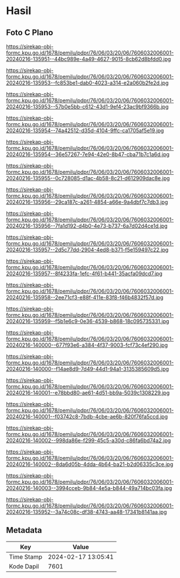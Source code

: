 # Hasil

## Foto C Plano

https://sirekap-obj-formc.kpu.go.id/1678/pemilu/pdpr/76/06/03/20/06/7606032006001-20240216-135951--44bc989e-4a49-4627-9015-8cb62d8bfdd0.jpg

https://sirekap-obj-formc.kpu.go.id/1678/pemilu/pdpr/76/06/03/20/06/7606032006001-20240216-135953--fc853be1-dab0-4023-a314-e2a060b2fe2d.jpg

https://sirekap-obj-formc.kpu.go.id/1678/pemilu/pdpr/76/06/03/20/06/7606032006001-20240216-135953--57b0e5bb-c612-43d1-9ef4-23ac9bf9366b.jpg

https://sirekap-obj-formc.kpu.go.id/1678/pemilu/pdpr/76/06/03/20/06/7606032006001-20240216-135954--74a42512-d35d-4104-9ffc-ca1705af5e19.jpg

https://sirekap-obj-formc.kpu.go.id/1678/pemilu/pdpr/76/06/03/20/06/7606032006001-20240216-135954--36e57267-7e94-42e0-8b47-cba71b7c1a6d.jpg

https://sirekap-obj-formc.kpu.go.id/1678/pemilu/pdpr/76/06/03/20/06/7606032006001-20240216-135955--0c728085-d1ac-4b58-8c21-d612909dac8e.jpg

https://sirekap-obj-formc.kpu.go.id/1678/pemilu/pdpr/76/06/03/20/06/7606032006001-20240216-135956--29ca187c-a261-4854-a66e-9a4dbf7c7db3.jpg

https://sirekap-obj-formc.kpu.go.id/1678/pemilu/pdpr/76/06/03/20/06/7606032006001-20240216-135956--7fa1d192-d4b0-4e73-b737-6a7d02d4ce1d.jpg

https://sirekap-obj-formc.kpu.go.id/1678/pemilu/pdpr/76/06/03/20/06/7606032006001-20240216-135957--2d5c77dd-2904-4ed8-b371-f5e159497c22.jpg

https://sirekap-obj-formc.kpu.go.id/1678/pemilu/pdpr/76/06/03/20/06/7606032006001-20240216-135957--8f4233fa-1efc-4f61-b441-35acfa09dcd7.jpg

https://sirekap-obj-formc.kpu.go.id/1678/pemilu/pdpr/76/06/03/20/06/7606032006001-20240216-135958--2ee71cf3-e88f-411e-83f8-f46b4832f57d.jpg

https://sirekap-obj-formc.kpu.go.id/1678/pemilu/pdpr/76/06/03/20/06/7606032006001-20240216-135959--f5b1e6c9-0e36-4539-b868-18c095735331.jpg

https://sirekap-obj-formc.kpu.go.id/1678/pemilu/pdpr/76/06/03/20/06/7606032006001-20240216-140000--677f93e6-a384-4f37-9003-fcf73c4ef290.jpg

https://sirekap-obj-formc.kpu.go.id/1678/pemilu/pdpr/76/06/03/20/06/7606032006001-20240216-140000--f14ae8d9-7d49-44d1-94a1-3135385609d5.jpg

https://sirekap-obj-formc.kpu.go.id/1678/pemilu/pdpr/76/06/03/20/06/7606032006001-20240216-140001--e78bbd80-ae61-4d51-bb9a-5039c1308229.jpg

https://sirekap-obj-formc.kpu.go.id/1678/pemilu/pdpr/76/06/03/20/06/7606032006001-20240216-140001--f03742c8-7bdb-4cbe-ae6b-820f76fa5ccd.jpg

https://sirekap-obj-formc.kpu.go.id/1678/pemilu/pdpr/76/06/03/20/06/7606032006001-20240216-140002--998da86e-f299-45c5-a30d-c86fa6bd74a2.jpg

https://sirekap-obj-formc.kpu.go.id/1678/pemilu/pdpr/76/06/03/20/06/7606032006001-20240216-140002--8da6d05b-4dda-4b64-ba21-b2d06335c3ce.jpg

https://sirekap-obj-formc.kpu.go.id/1678/pemilu/pdpr/76/06/03/20/06/7606032006001-20240216-140003--3994cceb-9b84-4e5a-b844-49a714bc03fa.jpg

https://sirekap-obj-formc.kpu.go.id/1678/pemilu/pdpr/76/06/03/20/06/7606032006001-20240216-135952--3a74c08c-df38-4743-aa48-17341b8141aa.jpg


## Metadata

| Key        | Value               |
| ---------- | ------------------- |
| Time Stamp | 2024-02-17 13:05:41 |
| Kode Dapil | 7601                |



